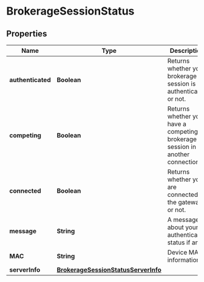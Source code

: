 

# BrokerageSessionStatus


## Properties

| Name | Type | Description | Notes |
|------------ | ------------- | ------------- | -------------|
|**authenticated** | **Boolean** | Returns whether your brokerage session is authenticated or not. |  [optional] |
|**competing** | **Boolean** | Returns whether you have a competing brokerage session in another connection. |  [optional] |
|**connected** | **Boolean** | Returns whether you are connected to the gateway or not. |  [optional] |
|**message** | **String** | A message about your authenticate status if any. |  [optional] |
|**MAC** | **String** | Device MAC information. |  [optional] |
|**serverInfo** | [**BrokerageSessionStatusServerInfo**](BrokerageSessionStatusServerInfo.md) |  |  [optional] |



